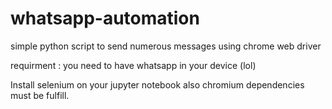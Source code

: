 # whatsapp-automation
simple python script to send numerous messages using chrome web driver

requirment : you need to have whatsapp in your device (lol)

Install selenium on your jupyter notebook
also chromium dependencies must be fulfill.

